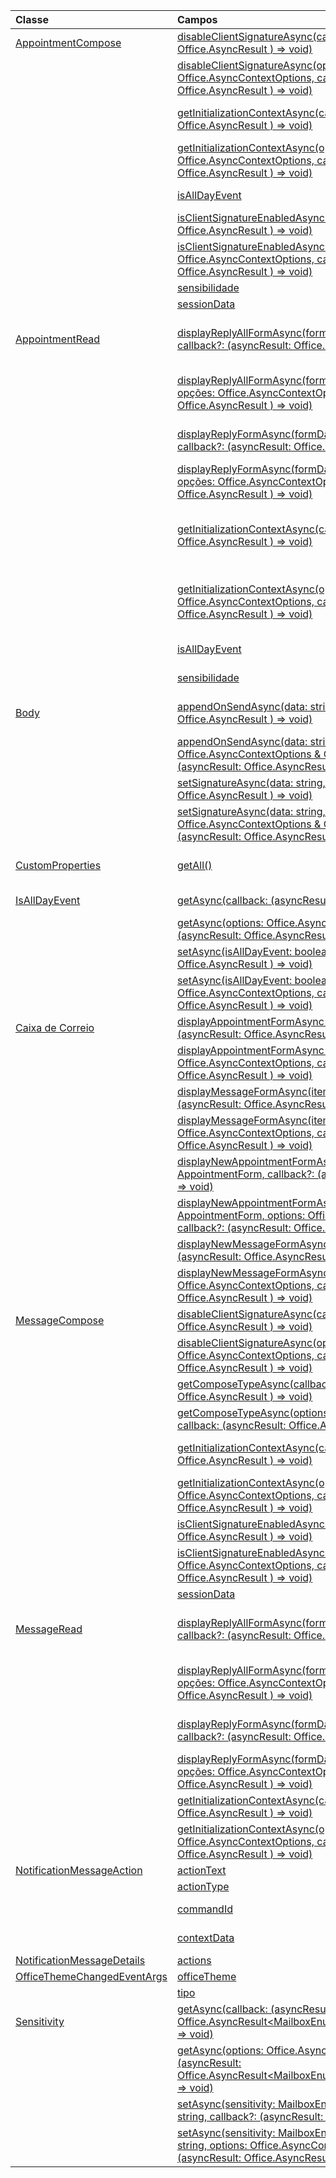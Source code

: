 | Classe | Campos | Descrição |
|:---|:---|:---|
|[AppointmentCompose](/javascript/api/outlook/outlook.appointmentcompose)|[disableClientSignatureAsync(callback?: (asyncResult: Office.AsyncResult <void> ) => void)](/javascript/api/outlook/outlook.appointmentcompose#disableclientsignatureasync-callback--asyncresult-)|Desabilita a assinatura do cliente do Outlook.|
||[disableClientSignatureAsync(options: Office.AsyncContextOptions, callback?: (asyncResult: Office.AsyncResult <void> ) => void)](/javascript/api/outlook/outlook.appointmentcompose#disableclientsignatureasync-options--callback--asyncresult-)|Desabilita a assinatura do cliente do Outlook.|
||[getInitializationContextAsync(callback?: (asyncResult: Office.AsyncResult <string> ) => void)](/javascript/api/outlook/outlook.appointmentcompose#getinitializationcontextasync-callback--asyncresult-)|Obtém dados de inicialização passados quando o complemento é ativado por uma mensagem acionável.|
||[getInitializationContextAsync(options: Office.AsyncContextOptions, callback?: (asyncResult: Office.AsyncResult <string> ) => void)](/javascript/api/outlook/outlook.appointmentcompose#getinitializationcontextasync-options--callback--asyncresult-)|Obtém dados de inicialização passados quando o complemento é ativado por uma mensagem acionável.|
||[isAllDayEvent](/javascript/api/outlook/outlook.appointmentcompose#isalldayevent)|Obtém ou define a propriedade {@link Office.IsAllDayEvent} de um compromisso.|
||[isClientSignatureEnabledAsync(callback: (asyncResult: Office.AsyncResult <boolean> ) => void)](/javascript/api/outlook/outlook.appointmentcompose#isclientsignatureenabledasync-callback--asyncresult-)|Obtém se a assinatura do cliente estiver habilitada.|
||[isClientSignatureEnabledAsync(options: Office.AsyncContextOptions, callback: (asyncResult: Office.AsyncResult <boolean> ) => void)](/javascript/api/outlook/outlook.appointmentcompose#isclientsignatureenabledasync-options--callback--asyncresult-)|Obtém se a assinatura do cliente estiver habilitada.|
||[sensibilidade](/javascript/api/outlook/outlook.appointmentcompose#sensitivity)|Obtém ou define {@link Office.Sensitivity | sensitivity} de um compromisso.|
||[sessionData](/javascript/api/outlook/outlook.appointmentcompose#sessiondata)|Gerencia o {@link Office.SessionData | SessionData} de um item no modo Redação.|
|[AppointmentRead](/javascript/api/outlook/outlook.appointmentread)|[displayReplyAllFormAsync(formData: string \| ReplyFormData, callback?: (asyncResult: Office.AsyncResult <void> ) => void)](/javascript/api/outlook/outlook.appointmentread#displayreplyallformasync-formdata--callback--asyncresult-)|Exibe um formulário de resposta que inclui o remetente e todos os destinatários da mensagem selecionada ou o organizador e todos os participantes do|
||[displayReplyAllFormAsync(formData: string \| ReplyFormData, opções: Office.AsyncContextOptions, callback?: (asyncResult: Office.AsyncResult <void> ) => void)](/javascript/api/outlook/outlook.appointmentread#displayreplyallformasync-formdata--options--callback--asyncresult-)|Exibe um formulário de resposta que inclui o remetente e todos os destinatários da mensagem selecionada ou o organizador e todos os participantes do|
||[displayReplyFormAsync(formData: string \| ReplyFormData, callback?: (asyncResult: Office.AsyncResult <void> ) => void)](/javascript/api/outlook/outlook.appointmentread#displayreplyformasync-formdata--callback--asyncresult-)|Exibe um formulário de resposta que inclui o remetente da mensagem selecionada ou o organizador do compromisso selecionado.|
||[displayReplyFormAsync(formData: string \| ReplyFormData, opções: Office.AsyncContextOptions, callback?: (asyncResult: Office.AsyncResult <void> ) => void)](/javascript/api/outlook/outlook.appointmentread#displayreplyformasync-formdata--options--callback--asyncresult-)|Exibe um formulário de resposta que inclui o remetente da mensagem selecionada ou o organizador do compromisso selecionado.|
||[getInitializationContextAsync(callback?: (asyncResult: Office.AsyncResult <string> ) => void)](/javascript/api/outlook/outlook.appointmentread#getinitializationcontextasync-callback--asyncresult-)|Obtém dados de inicialização passados quando o complemento é {@link https://docs.microsoft.com/outlook/actionable-messages/invoke-add-in-from-actionable-message | ativado por uma mensagem acionável}.|
||[getInitializationContextAsync(options: Office.AsyncContextOptions, callback?: (asyncResult: Office.AsyncResult <string> ) => void)](/javascript/api/outlook/outlook.appointmentread#getinitializationcontextasync-options--callback--asyncresult-)|Obtém dados de inicialização passados quando o complemento é {@link https://docs.microsoft.com/outlook/actionable-messages/invoke-add-in-from-actionable-message | ativado por uma mensagem acionável}.|
||[isAllDayEvent](/javascript/api/outlook/outlook.appointmentread#isalldayevent)|Retorna um valor booleano indicando se o evento é o dia todo.|
||[sensibilidade](/javascript/api/outlook/outlook.appointmentread#sensitivity)|Fornece o valor de sensibilidade do compromisso.|
|[Body](/javascript/api/outlook/outlook.body)|[appendOnSendAsync(data: string, callback?: (asyncResult: Office.AsyncResult <void> ) => void)](/javascript/api/outlook/outlook.body#appendonsendasync-data--callback--asyncresult-)|Anexa ao enviar o conteúdo especificado para o final do corpo do item, após qualquer assinatura.|
||[appendOnSendAsync(data: string, options: Office.AsyncContextOptions & CoercionTypeOptions, callback?: (asyncResult: Office.AsyncResult <void> ) => void)](/javascript/api/outlook/outlook.body#appendonsendasync-data--options--callback--asyncresult-)|Anexa ao enviar o conteúdo especificado para o final do corpo do item, após qualquer assinatura.|
||[setSignatureAsync(data: string, callback?: (asyncResult: Office.AsyncResult <void> ) => void)](/javascript/api/outlook/outlook.body#setsignatureasync-data--callback--asyncresult-)|Adiciona ou substitui a assinatura do corpo do item.|
||[setSignatureAsync(data: string, options: Office.AsyncContextOptions & CoercionTypeOptions, callback?: (asyncResult: Office.AsyncResult <void> ) => void)](/javascript/api/outlook/outlook.body#setsignatureasync-data--options--callback--asyncresult-)|Adiciona ou substitui a assinatura do corpo do item.|
|[CustomProperties](/javascript/api/outlook/outlook.customproperties)|[getAll()](/javascript/api/outlook/outlook.customproperties#getall--)|Retorna um objeto com todas as propriedades personalizadas em uma coleção de pares de nome/valor.|
|[IsAllDayEvent](/javascript/api/outlook/outlook.isalldayevent)|[getAsync(callback: (asyncResult: Office.AsyncResult <boolean> ) => void)](/javascript/api/outlook/outlook.isalldayevent#getasync-callback--asyncresult-)|Obtém o valor booleano indicando se o evento é o dia todo ou não.|
||[getAsync(options: Office.AsyncContextOptions, callback: (asyncResult: Office.AsyncResult <boolean> ) => void)](/javascript/api/outlook/outlook.isalldayevent#getasync-options--callback--asyncresult-)|Obtém o valor booleano indicando se o evento é o dia todo ou não.|
||[setAsync(isAllDayEvent: boolean, callback?: (asyncResult: Office.AsyncResult <void> ) => void)](/javascript/api/outlook/outlook.isalldayevent#setasync-isalldayevent--callback--asyncresult-)|Define o status de evento do dia inteiro de um compromisso.|
||[setAsync(isAllDayEvent: boolean, options: Office.AsyncContextOptions, callback?: (asyncResult: Office.AsyncResult <void> ) => void)](/javascript/api/outlook/outlook.isalldayevent#setasync-isalldayevent--options--callback--asyncresult-)|Define o status de evento do dia inteiro de um compromisso.|
|[Caixa de Correio](/javascript/api/outlook/outlook.mailbox)|[displayAppointmentFormAsync(itemId: string, callback?: (asyncResult: Office.AsyncResult <void> ) => void)](/javascript/api/outlook/outlook.mailbox#displayappointmentformasync-itemid--callback--asyncresult-)|Exibe um compromisso de calendário existente.|
||[displayAppointmentFormAsync(itemId: string, options: Office.AsyncContextOptions, callback?: (asyncResult: Office.AsyncResult <void> ) => void)](/javascript/api/outlook/outlook.mailbox#displayappointmentformasync-itemid--options--callback--asyncresult-)|Exibe um compromisso de calendário existente.|
||[displayMessageFormAsync(itemId: string, callback?: (asyncResult: Office.AsyncResult <void> ) => void)](/javascript/api/outlook/outlook.mailbox#displaymessageformasync-itemid--callback--asyncresult-)|Exibe uma mensagem existente.|
||[displayMessageFormAsync(itemId: string, options: Office.AsyncContextOptions, callback?: (asyncResult: Office.AsyncResult <void> ) => void)](/javascript/api/outlook/outlook.mailbox#displaymessageformasync-itemid--options--callback--asyncresult-)|Exibe uma mensagem existente.|
||[displayNewAppointmentFormAsync(parameters: AppointmentForm, callback?: (asyncResult: Office.AsyncResult <void> ) => void)](/javascript/api/outlook/outlook.mailbox#displaynewappointmentformasync-parameters--callback--asyncresult-)|Exibe um formulário para criar um compromisso no calendário.|
||[displayNewAppointmentFormAsync(parameters: AppointmentForm, options: Office.AsyncContextOptions, callback?: (asyncResult: Office.AsyncResult <void> ) => void)](/javascript/api/outlook/outlook.mailbox#displaynewappointmentformasync-parameters--options--callback--asyncresult-)|Exibe um formulário para criar um compromisso no calendário.|
||[displayNewMessageFormAsync(parameters: any, callback?: (asyncResult: Office.AsyncResult <void> ) => void)](/javascript/api/outlook/outlook.mailbox#displaynewmessageformasync-parameters--callback--asyncresult-)|Exibe um formulário para criar uma nova mensagem.|
||[displayNewMessageFormAsync(parameters: any, options: Office.AsyncContextOptions, callback?: (asyncResult: Office.AsyncResult <void> ) => void)](/javascript/api/outlook/outlook.mailbox#displaynewmessageformasync-parameters--options--callback--asyncresult-)|Exibe um formulário para criar uma nova mensagem.|
|[MessageCompose](/javascript/api/outlook/outlook.messagecompose)|[disableClientSignatureAsync(callback?: (asyncResult: Office.AsyncResult <void> ) => void)](/javascript/api/outlook/outlook.messagecompose#disableclientsignatureasync-callback--asyncresult-)|Desabilita a assinatura do cliente do Outlook.|
||[disableClientSignatureAsync(options: Office.AsyncContextOptions, callback?: (asyncResult: Office.AsyncResult <void> ) => void)](/javascript/api/outlook/outlook.messagecompose#disableclientsignatureasync-options--callback--asyncresult-)|Desabilita a assinatura do cliente do Outlook.|
||[getComposeTypeAsync(callback: (asyncResult: Office.AsyncResult <any> ) => void)](/javascript/api/outlook/outlook.messagecompose#getcomposetypeasync-callback--asyncresult-)|Especifica o tipo de composição de mensagem e seu tipo de coerção.|
||[getComposeTypeAsync(options: Office.AsyncContextOptions, callback: (asyncResult: Office.AsyncResult <any> ) => void)](/javascript/api/outlook/outlook.messagecompose#getcomposetypeasync-options--callback--asyncresult-)|Especifica o tipo de composição de mensagem e seu tipo de coerção.|
||[getInitializationContextAsync(callback?: (asyncResult: Office.AsyncResult <string> ) => void)](/javascript/api/outlook/outlook.messagecompose#getinitializationcontextasync-callback--asyncresult-)|Obtém dados de inicialização passados quando o complemento é ativado por uma mensagem acionável.|
||[getInitializationContextAsync(options: Office.AsyncContextOptions, callback?: (asyncResult: Office.AsyncResult <string> ) => void)](/javascript/api/outlook/outlook.messagecompose#getinitializationcontextasync-options--callback--asyncresult-)|Obtém dados de inicialização passados quando o complemento é ativado por uma mensagem acionável.|
||[isClientSignatureEnabledAsync(callback: (asyncResult: Office.AsyncResult <boolean> ) => void)](/javascript/api/outlook/outlook.messagecompose#isclientsignatureenabledasync-callback--asyncresult-)|Obtém se a assinatura do cliente estiver habilitada.|
||[isClientSignatureEnabledAsync(options: Office.AsyncContextOptions, callback: (asyncResult: Office.AsyncResult <boolean> ) => void)](/javascript/api/outlook/outlook.messagecompose#isclientsignatureenabledasync-options--callback--asyncresult-)|Obtém se a assinatura do cliente estiver habilitada.|
||[sessionData](/javascript/api/outlook/outlook.messagecompose#sessiondata)|Gerencia o {@link Office.SessionData | SessionData} de um item no modo Redação.|
|[MessageRead](/javascript/api/outlook/outlook.messageread)|[displayReplyAllFormAsync(formData: string \| ReplyFormData, callback?: (asyncResult: Office.AsyncResult <void> ) => void)](/javascript/api/outlook/outlook.messageread#displayreplyallformasync-formdata--callback--asyncresult-)|Exibe um formulário de resposta que inclui o remetente e todos os destinatários da mensagem selecionada ou o organizador e todos os participantes do|
||[displayReplyAllFormAsync(formData: string \| ReplyFormData, opções: Office.AsyncContextOptions, callback?: (asyncResult: Office.AsyncResult <void> ) => void)](/javascript/api/outlook/outlook.messageread#displayreplyallformasync-formdata--options--callback--asyncresult-)|Exibe um formulário de resposta que inclui o remetente e todos os destinatários da mensagem selecionada ou o organizador e todos os participantes do|
||[displayReplyFormAsync(formData: string \| ReplyFormData, callback?: (asyncResult: Office.AsyncResult <void> ) => void)](/javascript/api/outlook/outlook.messageread#displayreplyformasync-formdata--callback--asyncresult-)|Exibe um formulário de resposta que inclui o remetente da mensagem selecionada ou o organizador do compromisso selecionado.|
||[displayReplyFormAsync(formData: string \| ReplyFormData, opções: Office.AsyncContextOptions, callback?: (asyncResult: Office.AsyncResult <void> ) => void)](/javascript/api/outlook/outlook.messageread#displayreplyformasync-formdata--options--callback--asyncresult-)|Exibe um formulário de resposta que inclui o remetente da mensagem selecionada ou o organizador do compromisso selecionado.|
||[getInitializationContextAsync(callback?: (asyncResult: Office.AsyncResult <string> ) => void)](/javascript/api/outlook/outlook.messageread#getinitializationcontextasync-callback--asyncresult-)|Obtém dados de inicialização passados quando o complemento é|
||[getInitializationContextAsync(options: Office.AsyncContextOptions, callback?: (asyncResult: Office.AsyncResult <string> ) => void)](/javascript/api/outlook/outlook.messageread#getinitializationcontextasync-options--callback--asyncresult-)|Obtém dados de inicialização passados quando o complemento é|
|[NotificationMessageAction](/javascript/api/outlook/outlook.notificationmessageaction)|[actionText](/javascript/api/outlook/outlook.notificationmessageaction#actiontext)|O texto do link de ação.|
||[actionType](/javascript/api/outlook/outlook.notificationmessageaction#actiontype)|O tipo de ação a ser executada.|
||[commandId](/javascript/api/outlook/outlook.notificationmessageaction#commandid)|O botão definido no manifesto com base no tipo de item.|
||[contextData](/javascript/api/outlook/outlook.notificationmessageaction#contextdata)|Todos os dados JSON que o botão precisa transmitir.|
|[NotificationMessageDetails](/javascript/api/outlook/outlook.notificationmessagedetails)|[actions](/javascript/api/outlook/outlook.notificationmessagedetails#actions)|Especifica ações para a mensagem.|
|[OfficeThemeChangedEventArgs](/javascript/api/outlook/outlook.officethemechangedeventargs)|[officeTheme](/javascript/api/outlook/outlook.officethemechangedeventargs#officetheme)|Obtém o tema atualizado do Office.|
||[tipo](/javascript/api/outlook/outlook.officethemechangedeventargs#type)|Obtém o tipo do evento.|
|[Sensitivity](/javascript/api/outlook/outlook.sensitivity)|[getAsync(callback: (asyncResult: Office.AsyncResult<MailboxEnums.AppointmentSensitivityType>) => void)](/javascript/api/outlook/outlook.sensitivity#getasync-callback--asyncresult-)|Obtém o valor da sensibilidade do compromisso.|
||[getAsync(options: Office.AsyncContextOptions, callback: (asyncResult: Office.AsyncResult<MailboxEnums.AppointmentSensitivityType>) => void)](/javascript/api/outlook/outlook.sensitivity#getasync-options--callback--asyncresult-)|Obtém o valor da sensibilidade do compromisso.|
||[setAsync(sensitivity: MailboxEnums.AppointmentSensitivityType \| string, callback?: (asyncResult: Office.AsyncResult <void> ) => void)](/javascript/api/outlook/outlook.sensitivity#setasync-sensitivity--callback--asyncresult-)|Define o valor da sensibilidade do compromisso.|
||[setAsync(sensitivity: MailboxEnums.AppointmentSensitivityType \| string, options: Office.AsyncContextOptions, callback?: (asyncResult: Office.AsyncResult <void> ) => void)](/javascript/api/outlook/outlook.sensitivity#setasync-sensitivity--options--callback--asyncresult-)|Define o valor da sensibilidade do compromisso.|
